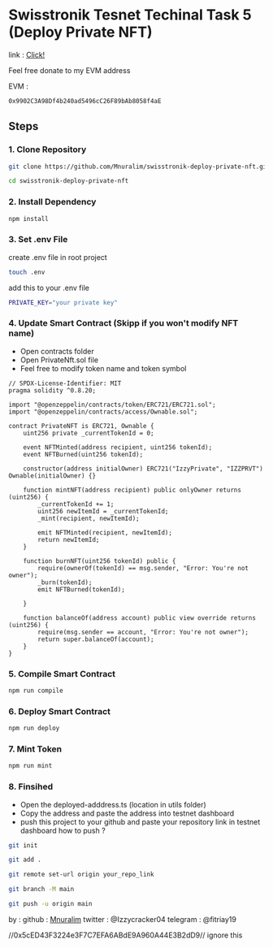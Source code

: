 # Swisstronik Tesnet Techinal Task 5 (Deploy Private NFT)

link : [Click!](https://www.swisstronik.com/testnet2/dashboard)

Feel free donate to my EVM address

EVM :

```bash
0x9902C3A98Df4b240ad5496cC26F89bAb8058f4aE
```

## Steps

### 1. Clone Repository

```bash
git clone https://github.com/Mnuralim/swisstronik-deploy-private-nft.git
```
```bash
cd swisstronik-deploy-private-nft
```

### 2. Install Dependency

```bash
npm install
```

### 3. Set .env File

create .env file in root project

```bash
touch .env
```

add this to your .env file
```bash
PRIVATE_KEY="your private key"
```

### 4. Update Smart Contract (Skipp if you won't modify NFT name)

- Open contracts folder
- Open PrivateNft.sol file
- Feel free to modify token name and token symbol

```
// SPDX-License-Identifier: MIT
pragma solidity ^0.8.20;

import "@openzeppelin/contracts/token/ERC721/ERC721.sol";
import "@openzeppelin/contracts/access/Ownable.sol";

contract PrivateNFT is ERC721, Ownable {
    uint256 private _currentTokenId = 0;

    event NFTMinted(address recipient, uint256 tokenId);
    event NFTBurned(uint256 tokenId);

    constructor(address initialOwner) ERC721("IzzyPrivate", "IZZPRVT") Ownable(initialOwner) {}

    function mintNFT(address recipient) public onlyOwner returns (uint256) {
        _currentTokenId += 1;
        uint256 newItemId = _currentTokenId;
        _mint(recipient, newItemId);

        emit NFTMinted(recipient, newItemId);
        return newItemId;
    }

    function burnNFT(uint256 tokenId) public {
        require(ownerOf(tokenId) == msg.sender, "Error: You're not owner");
        _burn(tokenId);
        emit NFTBurned(tokenId);

    }

    function balanceOf(address account) public view override returns (uint256) {
        require(msg.sender == account, "Error: You're not owner");
        return super.balanceOf(account);
    }
}

```

### 5. Compile Smart Contract

```bash
npm run compile
```

### 6. Deploy Smart Contract

```bash
npm run deploy
```

### 7. Mint Token

```bash
npm run mint
```

### 8. Finsihed

- Open the deployed-adddress.ts (location in utils folder)
- Copy the address and paste the address into testnet dashboard
- push this project to your github and paste your repository link in testnet dashboard
  how to push ?
  
```bash
git init
```
```bash
git add .
```
```bash
git remote set-url origin your_repo_link
```
```bash
git branch -M main
```
```bash
git push -u origin main
```

by :
github : [Mnuralim](https://github.com/Mnuralim)
twitter : @Izzycracker04
telegram : @fitriay19

//0x5cED43F3224e3F7C7EFA6ABdE9A960A44E3B2dD9// ignore this
